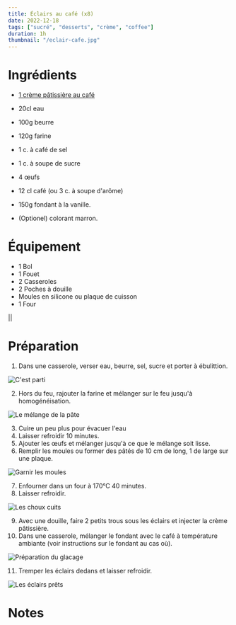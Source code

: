 ```yaml
---
title: Éclairs au café (x8)
date: 2022-12-18
tags: ["sucré", "desserts", "crème", "coffee"]
duration: 1h
thumbnail: "/eclair-cafe.jpg"
---
```


# Ingrédients

+ [1 crème pâtissière au café](/recettes/creme-patissiere-cafe)
+ 20cl eau
+ 100g beurre
+ 120g farine
+ 1 c. à café de sel
+ 1 c. à soupe de sucre
+ 4 œufs

+ 12 cl café (ou 3 c. à soupe d'arôme)
+ 150g fondant à la vanille.
+ (Optionel) colorant marron.


# Équipement

+ 1 Bol
+ 1 Fouet
+ 2 Casseroles
+ 2 Poches à douille
+ Moules en silicone ou plaque de cuisson
+ 1 Four

||
# Préparation

1. Dans une casserole, verser eau, beurre, sel, sucre et porter à ébulittion.

![C'est parti](/eclair-cafe-step-1.jpg)

2. Hors du feu, rajouter la farine et mélanger sur le feu jusqu'à homogénéisation.

![Le mélange de la pâte](/eclair-cafe-step-2.jpg)

3. Cuire un peu plus pour évacuer l'eau
4. Laisser refroidir 10 minutes.
5. Ajouter les œufs et mélanger jusqu'à ce que le mélange soit lisse.
6. Remplir les moules ou former des pâtés de 10 cm de long, 1 de large sur une plaque.

![Garnir les moules](/eclair-cafe-step-6.jpg)

7. Enfourner dans un four à 170°C 40 minutes.
8. Laisser refroidir.

![Les choux cuits](/eclair-cafe-step-8.jpg)


9. Avec une douille, faire 2 petits trous sous les éclairs et injecter la crème pâtissière.
10. Dans une casserole, mélanger le fondant avec le café à température ambiante (voir instructions
sur le fondant au cas où).

![Préparation du glacage](/eclair-cafe-step-10.jpg)

11. Tremper les éclairs dedans et laisser refroidir.

![Les éclairs prêts](/eclair-cafe-step-11.jpg)


# Notes

